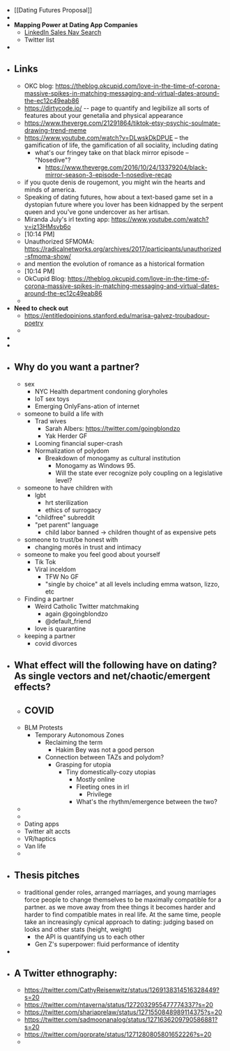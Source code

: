 - [[Dating Futures Proposal]]
- 
- **Mapping Power at Dating App Companies**
    - [LinkedIn Sales Nav Search](https://www.linkedin.com/sales/search/people?doFetchHeroCard=false&functionIncluded=3%2C6&keywords=hinge&logHistory=true&page=1&rsLogId=389302386&searchSessionId=hugnbMOiSUa3AyJAQaBEvA%3D%3D&seniorityIncluded=10%2C6%2C7%2C8%2C9)
    - Twitter list
- 
- ## Links
    - OKC blog: https://theblog.okcupid.com/love-in-the-time-of-corona-massive-spikes-in-matching-messaging-and-virtual-dates-around-the-ec12c49eab86
    - https://dirtycode.io/ -- page to quantify and legibilize all sorts of features about your genetalia and physical appearance
    - https://www.theverge.com/21291864/tiktok-etsy-psychic-soulmate-drawing-trend-meme
    - https://www.youtube.com/watch?v=DLwskDkDPUE – the gamification of life, the gamification of all sociality, including dating
        - what's our fringey take on that black mirror episode – "Nosedive"?
            - https://www.theverge.com/2016/10/24/13379204/black-mirror-season-3-episode-1-nosedive-recap
    - if you quote denis de rougemont, you might win the hearts and minds of america.
    - Speaking of dating futures, how about a text-based game set in a dystopian future where you lover has been kidnapped by the serpent queen and you've gone undercover as her artisan.
    - Miranda July's irl texting app: https://www.youtube.com/watch?v=iz13HMsvb6o
    - [10:14 PM]
    - Unauthorized SFMOMA: https://radicalnetworks.org/archives/2017/participants/unauthorized-sfmoma-show/
    - and mention the evolution of romance as a historical formation
    - [10:14 PM]
    - OkCupid Blog: https://theblog.okcupid.com/love-in-the-time-of-corona-massive-spikes-in-matching-messaging-and-virtual-dates-around-the-ec12c49eab86
    - 
- **Need to check out**
    - https://entitledopinions.stanford.edu/marisa-galvez-troubadour-poetry
    - 
- 
- 
- ## Why do you want a partner?
    - sex
        - NYC Health department condoning gloryholes
        - IoT sex toys
        - Emerging OnlyFans-ation of internet 
    - someone to build a life with
        - Trad wives
            - Sarah Albers: https://twitter.com/goingblondzo
            - Yak Herder GF
        - Looming financial super-crash
        - Normalization of polydom
            - Breakdown of monogamy as cultural institution
                - Monogamy as Windows 95.
                - Will the state ever recognize poly coupling on a legislative level?
    - someone to have children with
        - lgbt
            - hrt sterilization
            - ethics of surrogacy
        - "childfree" subreddit
        - "pet parent" language
            - child labor banned -> children thought of as expensive pets
    - someone to trust/be honest with
        - changing morés in trust and intimacy
    - someone to make you feel good about yourself
        - Tik Tok
        - Viral inceldom
            - TFW No GF
            - "single by choice" at all levels including emma watson, lizzo, etc
    - Finding a partner
        - Weird Catholic Twitter matchmaking
            - again @goingblondzo
            - @default_friend
        - love is quarantine
    - keeping a partner
        - covid divorces
- ## What effect will the following have on dating? As single vectors and net/chaotic/emergent effects?
    - COVID
        - 
    - BLM Protests
        - Temporary Autonomous Zones
            - Reclaiming the term
                - Hakim Bey was not a good person
            - Connection between TAZs and polydom? 
                - Grasping for utopia
                    - Tiny domestically-cozy utopias
                        - Mostly online
                        - Fleeting ones in irl
                            - Privilege
                        - What's the rhythm/emergence between the two?
    - 
    - 
    - Dating apps
    - Twitter alt accts
    - VR/haptics
    - Van life
    - 
- ## Thesis pitches
    - traditional gender roles, arranged marriages, and young marriages force people to change themselves to be maximally compatible for a partner. as we move away from thee things it becomes harder and harder to find compatible mates in real life. At the same time, people take an increasingly cynical approach to dating: judging based on looks and other stats (height, weight) 
        - the API is quantifying us to each other
        - Gen Z's superpower: fluid performance of identity
- 
- ## A Twitter ethnography:
    - https://twitter.com/CathyReisenwitz/status/1269138314516328449?s=20
    - https://twitter.com/ntaverna/status/1272032955477774337?s=20
    - https://twitter.com/shariaprelaw/status/1271550848989114375?s=20
    - https://twitter.com/sadmoonanalog/status/1271636209790586881?s=20
    - https://twitter.com/qorprate/status/1271280805801652226?s=20
    - 
